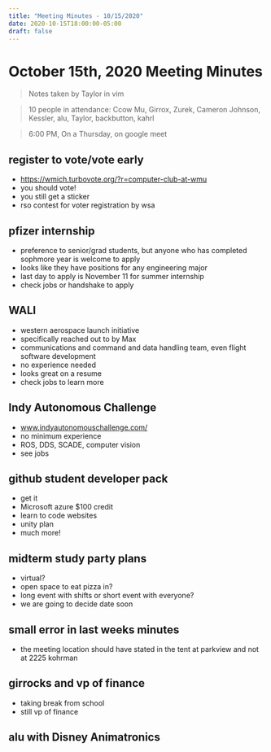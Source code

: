 ```yaml
---
title: "Meeting Minutes - 10/15/2020"
date: 2020-10-15T18:00:00-05:00
draft: false
---
```


# October 15th, 2020 Meeting Minutes
> Notes taken by Taylor in vim

> 10 people in attendance: Ccow Mu, Girrox, Zurek, Cameron Johnson, Kessler, alu, Taylor, backbutton, kahrl

> 6:00 PM, On a Thursday, on google meet

## register to vote/vote early
* https://wmich.turbovote.org/?r=computer-club-at-wmu
* you should vote!
* you still get a sticker
* rso contest for voter registration by wsa

## pfizer internship
* preference to senior/grad students, but anyone who has completed sophmore year is welcome to apply
* looks like they have positions for any engineering major
* last day to apply is November 11 for summer internship
* check jobs or handshake to apply

## WALI
* western aerospace launch initiative
* specifically reached out to by Max
* communications and command and data handling team, even flight software development
* no experience needed
* looks great on a resume
* check jobs to learn more

## Indy Autonomous Challenge
* www.indyautonomouschallenge.com/
* no minimum experience
* ROS, DDS, SCADE, computer vision
* see jobs

## github student developer pack
* get it
* Microsoft azure  $100 credit
* learn to code websites
* unity plan
* much more!

## midterm study party plans
* virtual?
* open space to eat pizza in?
* long event with shifts or short event with everyone?
* we are going to decide date soon

## small error in last weeks minutes
* the meeting location should have stated in the tent at parkview and not at 2225 kohrman

## girrocks and vp of finance
* taking break from school
* still vp of finance

## alu with Disney Animatronics


